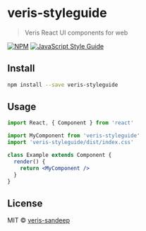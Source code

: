 # veris-styleguide

> Veris React UI components for web

[![NPM](https://img.shields.io/npm/v/veris-styleguide.svg)](https://www.npmjs.com/package/veris-styleguide) [![JavaScript Style Guide](https://img.shields.io/badge/code_style-standard-brightgreen.svg)](https://standardjs.com)

## Install

```bash
npm install --save veris-styleguide
```

## Usage

```jsx
import React, { Component } from 'react'

import MyComponent from 'veris-styleguide'
import 'veris-styleguide/dist/index.css'

class Example extends Component {
  render() {
    return <MyComponent />
  }
}
```

## License

MIT © [veris-sandeep](https://github.com/veris-sandeep)
